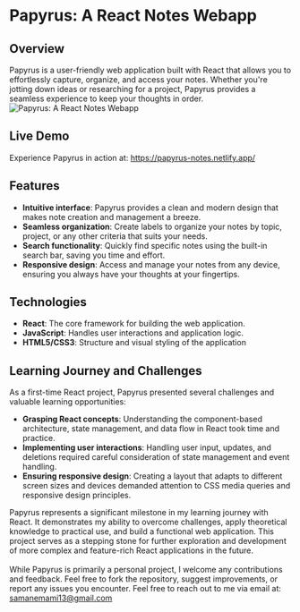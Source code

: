 # Papyrus: A React Notes Webapp
## Overview
Papyrus is a user-friendly web application built with React that allows you to effortlessly capture, organize, and access your notes. Whether you're jotting down ideas or researching for a project, Papyrus provides a seamless experience to keep your thoughts in order.
![Papyrus: A React Notes Webapp](https://github.com/saman-emami/papyrus/assets/157804251/2c7ff45f-48dd-4f0c-9829-2cf0d0ce9f1e)

## Live Demo
Experience Papyrus in action at:
https://papyrus-notes.netlify.app/

## Features
* __Intuitive interface__: Papyrus provides a clean and modern design that makes note creation and management a breeze.
* __Seamless organization__: Create labels to organize your notes by topic, project, or any other criteria that suits your needs.
* __Search functionality__: Quickly find specific notes using the built-in search bar, saving you time and effort.
* __Responsive design__: Access and manage your notes from any device, ensuring you always have your thoughts at your fingertips.

## Technologies
* __React__: The core framework for building the web application.
* __JavaScript__: Handles user interactions and application logic.
* __HTML5/CSS3__: Structure and visual styling of the application

## Learning Journey and Challenges
As a first-time React project, Papyrus presented several challenges and valuable learning opportunities:
* __Grasping React concepts__: Understanding the component-based architecture, state management, and data flow in React took time and practice.
* __Implementing user interactions__: Handling user input, updates, and deletions required careful consideration of state management and event handling.
* __Ensuring responsive design__: Creating a layout that adapts to different screen sizes and devices demanded attention to CSS media queries and responsive design principles.

Papyrus represents a significant milestone in my learning journey with React. It demonstrates my ability to overcome challenges, apply theoretical knowledge to practical use, and build a functional web application. This project serves as a stepping stone for further exploration and development of more complex and feature-rich React applications in the future.
\
\
While Papyrus is primarily a personal project, I welcome any contributions and feedback. Feel free to fork the repository, suggest improvements, or report any issues you encounter. Feel free to reach out to me via email at:
samanemami13@gmail.com
